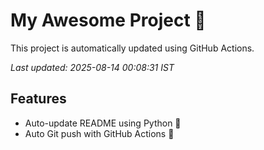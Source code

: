 # My Awesome Project 🚀

This project is automatically updated using GitHub Actions.

_Last updated: 2025-08-14 00:08:31 IST_

## Features
- Auto-update README using Python 🐍
- Auto Git push with GitHub Actions 🤖
